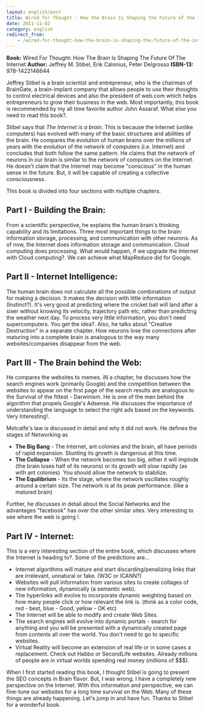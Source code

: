 ```yaml
---
layout: english/post
title: Wired for Thought - How the Brain Is Shaping the Future of the Internet
date: 2011-11-02
category: english
redirect_from:
    - /wired-for-thought-how-the-brain-is-shaping-the-future-of-the-internet-jeffrey-stibel-book-review
---
```


**Book:** Wired For Thought: How The Brain Is Shaping The Future Of The Internet
**Author:** Jeffrey M. Stibel, Erik Calonius, Peter Delgrosso
**ISBN-13:** 978-1422146644

Jeffrey Stibel is a brain scientist and entrepreneur, who is the chairman of BrainGate, a brain-implant company that allows people to use their thoughts to control electrical devices and also the president of web.com which helps entrepreneurs to grow their business in the web. Most importantly, this book is recommended by my all time favorite author John Assaraf. What else you need to read this book?.

Stibel says that *The Internet is a brain*. This is because the Internet (unlike computers) has evolved with many of the basic structures and abilities of the brain. He compares the evolution of human brains over the millions of years with the evolution of the network of computers (i.e. Internet) and concludes that both follow the same pattern. He claims that the network of neurons in our brain is similar to the network of computers on the Internet. He doesn't claim that the Internet may become "conscious" in the human sense in the future. But, it will be capable of creating a collective consciousness.

This book is divided into four sections with multiple chapters.

## Part I - Building the Brain:

From a scientific perspective, he explains the human brain's thinking capability and its limitations. Three most important things to the brain: information storage, processing, and communication with other neurons. As of now, the Internet does information storage and communication. Cloud computing does processing.  What would happen, if we upgrade the Internet with Cloud computing?. We can achieve what MapReduce did for Google.

## Part II - Internet Intelligence:

The human brain does not calculate all the possible combinations of output for making a decision. It makes the decision with little information (Instinct?). It's very good at predicting where the cricket ball will land after a sixer without knowing its velocity, trajectory path etc, rather than predicting the weather next day. To process very little information, you don't need supercomputers. You get the idea?. Also, he talks about "Creative Destruction" in a separate chapter. How neurons lose the connections after maturing into a complete brain is analogous to the way many websites/companies disappear from the web.

## Part III - The Brain behind the Web:

He compares the websites to memes. iN a chapter, he discusses how the search engines work (primarily Google) and the competition between the websites to appear on the first page of the search results are analogous to the Survival of the fittest - Darwinism. He is one of the men behind the algorithm that propels Google's Adsense. He discusses the importance of understanding the language to select the right ads based on the keywords. Very Interesting!.

Metcalfe's law is discussed in detail and why it did not work. He defines the stages of Networking as

* **The Big Bang** - The Internet, ant colonies and the brain, all have periods of rapid expansion. Stunting its growth is dangerous at this time.
* **The Collapse** - When the network becomes too big, either it will implode (the brain loses half of its neurons) or its growth will slow rapidly (as with ant colonies). You should allow the network to stabilize.
* **The Equilibrium** - Its the stage, where the network oscillates roughly around a certain size. The network is at its peak performance. (like a matured brain)

Further, he discusses in detail about the Social Networks and the advantages "facebook" has over the other similar sites. Very interesting to see where the web is going !.

## Part IV - Internet:
This is a very interesting section of the entire book, which discusses where the Internet is heading to?. Some of the predictions are...
* Internet algorithms will mature and start discarding/penalizing links that are irrelevant, unnatural or fake. (W3C or ICANN?)
* Websites will pull information from various sites to create collages of new information, dynamically (a semantic web).
* The hyperlinks will evolve to incorporate dynamic weighting based on how many people click or how relevant the link is. (think as a color code, red - best, blue - Good, yellow - OK etc)
* The Internet will be able to modify and create Web Sites.
* The search engines will evolve into dynamic portals - search for anything and you will be presented with a dynamically created page from contents all over the world. You don't need to go to specific websites.
* Virtual Reality will become an extension of real life or in some cases a replacement. Check out Habbo or SecondLife websites. Already millions of people are in virtual worlds spending real money (millions of $$$).

When I first started reading this book, I thought Stibel is going to present the SEO concepts in Brain flavor. But, I was wrong. I have a completely new perspective on the Internet. With this information and perspective, we can fine-tune our websites for a long time survival on the Web. Many of these things are already happening. Let's jump in and have fun. Thanks to Stibel for a wonderful book.
